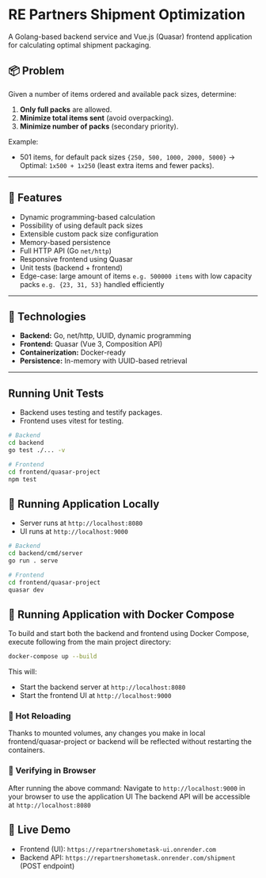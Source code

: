 # RE Partners Shipment Optimization

A Golang-based backend service and Vue.js (Quasar) frontend application for calculating optimal shipment packaging.

## 📦 Problem

Given a number of items ordered and available pack sizes, determine:
1. **Only full packs** are allowed.
2. **Minimize total items sent** (avoid overpacking).
3. **Minimize number of packs** (secondary priority).

Example:
- 501 items, for default pack sizes `{250, 500, 1000, 2000, 5000}` → Optimal: `1x500 + 1x250` (least extra items and fewer packs).

---

## 🧪 Features

- Dynamic programming-based calculation
- Possibility of using default pack sizes
- Extensible custom pack size configuration
- Memory-based persistence
- Full HTTP API (Go `net/http`)
- Responsive frontend using Quasar
- Unit tests (backend + frontend)
- Edge-case: large amount of items `e.g. 500000 items` with low capacity packs `e.g. {23, 31, 53}` handled efficiently
---

## 🧰 Technologies

- **Backend:** Go, net/http, UUID, dynamic programming
- **Frontend:** Quasar (Vue 3, Composition API)
- **Containerization:** Docker-ready
- **Persistence:** In-memory with UUID-based retrieval

---

## Running Unit Tests

- Backend uses testing and testify packages.
- Frontend uses vitest for testing.

```bash
# Backend
cd backend
go test ./... -v

# Frontend
cd frontend/quasar-project
npm test
``` 

## 🚀 Running Application Locally

- Server runs at `http://localhost:8080`
- UI runs at `http://localhost:9000`

```bash
# Backend
cd backend/cmd/server
go run . serve

# Frontend
cd frontend/quasar-project
quasar dev
```

## 🐳 Running Application with Docker Compose

To build and start both the backend and frontend using Docker Compose, 
execute following from the main project directory:
```bash
docker-compose up --build
```

This will:
- Start the backend server at `http://localhost:8080`
- Start the frontend UI at `http://localhost:9000`

### 🔁 Hot Reloading

Thanks to mounted volumes, any changes you make in local frontend/quasar-project or backend will be reflected without restarting the containers.

### 🔎 Verifying in Browser

After running the above command:
Navigate to `http://localhost:9000` in your browser to use the application UI
The backend API will be accessible at `http://localhost:8080`

## 🚀 Live Demo

- Frontend (UI): `https://repartnershometask-ui.onrender.com`
- Backend API: `https://repartnershometask.onrender.com/shipment` (POST endpoint)